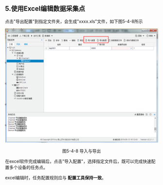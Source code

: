 ## 5.使用Excel编辑数据采集点

点击"导出配置"到指定文件夹，会生成"xxxx.xls"文件，如下图5-4-8所示

![1557128472581](../../assets/导入与导出.png)

<center>图5-4-8 导入与导出</center>

在excel软件完成编辑后，点击"导入配置"，选择指定文件后，既可以完成快速配置多个设备的任务点。

excel编辑时，任务配置规则应与 **配置工具保持一致**。

